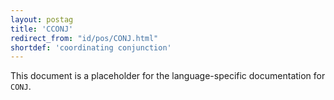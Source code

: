 ```yaml
---
layout: postag
title: 'CCONJ'
redirect_from: "id/pos/CONJ.html"
shortdef: 'coordinating conjunction'
---
```


This document is a placeholder for the language-specific documentation
for `CONJ`.
